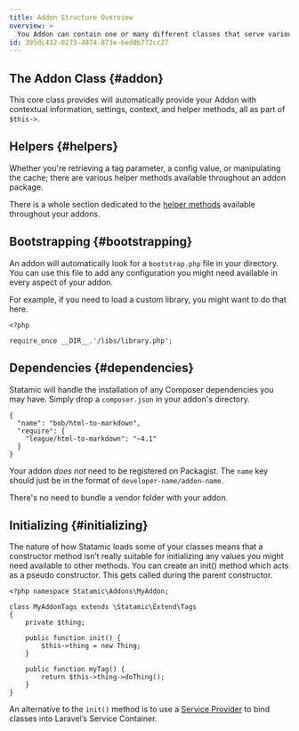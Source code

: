```yaml
---
title: Addon Structure Overview
overview: >
  You Addon can contain one or many different classes that serve various purposes. Each will inherit functionality, and therefore will `Extend` the core `Statamic\API\Addon` class, either directly, or abstractly. 
id: 395dc432-0273-4874-873e-6ed0b772cc27
---
```

## The Addon Class {#addon}

This core class provides will automatically provide your Addon with contextual information, settings, context, and helper methods, all as part of `$this->`.

## Helpers {#helpers}

Whether you're retrieving a tag parameter, a config value, or manipulating the cache; there are various helper methods available throughout an addon package. 

There is a whole section dedicated to the [helper methods][helpers] available throughout your addons.

## Bootstrapping {#bootstrapping}

An addon will automatically look for a `bootstrap.php` file in your directory. You can use this file to add any configuration you might need available in every aspect of your addon.

For example, if you need to load a custom library, you might want to do that here.

```.language-php
<?php

require_once __DIR__.'/libs/library.php';
```

## Dependencies {#dependencies}

Statamic will handle the installation of any Composer dependencies you may have. Simply drop a `composer.json` in your addon's directory.

``` .language-javascript
{
  "name": "bob/html-to-markdown",
  "require": {
    "league/html-to-markdown": "~4.1"
  }
}
```

Your addon _does not_ need to be registered on Packagist. The `name` key should just be in the format of `developer-name/addon-name`.

There's no need to bundle a vendor folder with your addon.

## Initializing {#initializing}

The nature of how Statamic loads some of your classes means that a constructor method isn’t really suitable for initializing any values you might need available to other methods. You can create an init() method which acts as a pseudo constructor. This gets called during the parent constructor.

``` .language-php
<?php namespace Statamic\Addons\MyAddon;

class MyAddonTags extends \Statamic\Extend\Tags
{
    private $thing;

    public function init() {
        $this->thing = new Thing;
    }

    public function myTag() {
        return $this->thing->doThing();
    }
}
```

An alternative to the `init()` method is to use a [Service Provider][service-provider] to bind classes into Laravel’s Service Container.

[helpers]: /addons/helpers
[service-provider]: /addons/structure/service-providers
